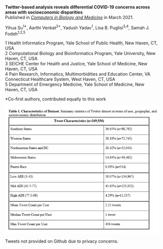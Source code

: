 **Twitter-based analysis reveals differential COVID-19 concerns across areas with socioeconomic disparities**  
Published in [_Computers in Biology and Medicine_](https://authors.elsevier.com/c/1cmxa_FGGiQuY) in March 2021. 

Yihua Su<sup>1*</sup>, Aarthi Venkat<sup>2*</sup>, Yadush Yadav<sup>1</sup>, Lisa B. Puglisi<sup>3,4</sup>, Samah J. Fodeh<sup>1,2,5</sup>  

1 Health Informatics Program, Yale School of Public Health, New Haven, CT, USA  
2 Computational Biology and Bioinformatics Program, Yale University, New Haven, CT, USA  
3 SEICHE Center for Health and Justice, Yale School of Medicine, New Haven, CT, USA  
4 Pain Research, Informatics, Multimorbidities and Education Center, VA Connecticut Healthcare System, West Haven, CT, USA  
5 Department of Emergency Medicine, Yale School of Medicine, New Haven, CT, USA  

*Co-first authors, contributed equally to this work  

![](tweet-numbers.PNG)


Tweets not provided on Github due to privacy concerns.  
